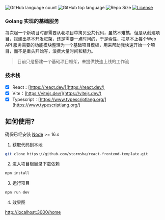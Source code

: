 ![GitHub language count](https://img.shields.io/github/languages/count/stormsha/react-frontend-template)
![GitHub top language](https://img.shields.io/github/languages/top/stormsha/react-frontend-template)
![Repo Size](https://img.shields.io/github/repo-size/stormsha/react-frontend-template)
[![License](https://img.shields.io/github/license/stormsha/go_backend_template)](https://github.com/stormsha/react-frontend-template/blob/master/LICENSE)

### Golang 实现的基础服务

每次起一个新项目时都需要从老项目中拷贝公共代码，虽然不难搞，但是从创建项目，搭建出基本开发框架，还是需要一点时间的，于是索性，把基本上每个Web
API 服务需要的功能模块整理为一个基础项目模板，用来帮助我快速开始一个项目，而不是重头开始写，浪费大量时间和精力。

> 目前只是搭建一个基础项目框架，未提供快速上线的工作流

### 技术栈

- [x] React：[https://react.dev/](https://react.dev/)
- [x] Vite：[https://vitejs.dev/](https://vitejs.dev/)
- [x] Typescript：[https://www.typescriptlang.org/](https://www.typescriptlang.org/)

## 如何使用?

确保已经安装 [Node](https://nodejs.org/zh-cn) >= 16.x

1. 获取代码到本地

```bash
git clone https://github.com/stormsha/react-frontend-template.git
```

2. 进入项目根目录下载依赖

```bash
npm install
```

3. 运行项目

```bash
npm run dev
```

4. 效果图

[http://localhost:3000/home](http://localhost:3000/home)